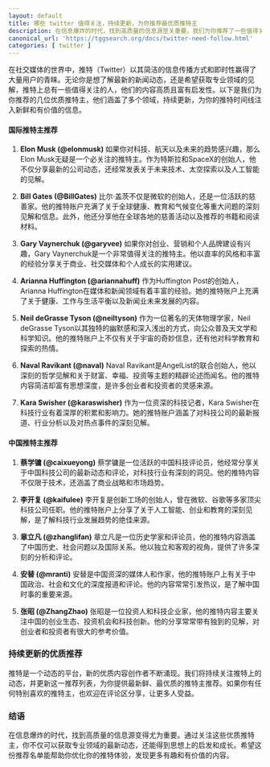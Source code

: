 ```yaml
---
layout: default
title: 哪些 twitter 值得关注，持续更新，为你推荐最优质推特主
description: 在信息爆炸的时代，找到高质量的信息源至关重要。我们为你推荐了一些值得关注的推特主，包括Elon Musk、Bill Gates、李开复和安替等。他们在科技、商业、历史和社会等领域提供了丰富的见解和最新动态。这些优质推特主将为你的推特时间线注入新鲜和有价值的信息。持续更新，发现更多推特上的优质内容。
canonical_url: 'https://tggsearch.org/docs/twitter-need-follow.html'
categories: [ twitter ]
---
```

在社交媒体的世界中，推特（Twitter）以其简洁的信息传播方式和即时性赢得了大量用户的青睐。无论你是想了解最新的新闻动态，还是希望获取专业领域的见解，推特上总有一些值得关注的人，他们的内容高质且富有启发性。以下是我们为你推荐的几位优质推特主，他们涵盖了多个领域，持续更新，为你的推特时间线注入新鲜和有价值的信息。

#### 国际推特主推荐

1. **Elon Musk (@elonmusk)**
   如果你对科技、航天以及未来的趋势感兴趣，那么Elon Musk无疑是一个必关注的推特主。作为特斯拉和SpaceX的创始人，他不仅分享最新的公司动态，还经常发表关于未来技术、太空探索以及人工智能的见解。

2. **Bill Gates (@BillGates)**
   比尔·盖茨不仅是微软的创始人，还是一位活跃的慈善家。他的推特账户充满了关于全球健康、教育和气候变化等重大问题的深刻见解和信息。此外，他还分享他在全球各地的慈善活动以及推荐的书籍和阅读材料。

3. **Gary Vaynerchuk (@garyvee)**
   如果你对创业、营销和个人品牌建设有兴趣，Gary Vaynerchuk是一个非常值得关注的推特主。他以直率的风格和丰富的经验分享关于商业、社交媒体和个人成长的实用建议。

4. **Arianna Huffington (@ariannahuff)**
   作为Huffington Post的创始人，Arianna Huffington在媒体和新闻领域有着丰富的经验。她的推特账户上充满了关于健康、工作与生活平衡以及新闻业未来发展的内容。

5. **Neil deGrasse Tyson (@neiltyson)**
   作为一位著名的天体物理学家，Neil deGrasse Tyson以其独特的幽默感和深入浅出的方式，向公众普及天文学和科学知识。他的推特账户上不仅有关于宇宙的奇妙信息，还有他对科学教育和探索的热情。

6. **Naval Ravikant (@naval)**
   Naval Ravikant是AngelList的联合创始人，他以深刻的哲学见解和关于财富、幸福、投资等主题的精辟论述而闻名。他的推特内容简洁却富有思想深度，是许多创业者和投资者的灵感来源。

7. **Kara Swisher (@karaswisher)**
   作为一位资深的科技记者，Kara Swisher在科技行业有着深厚的积累和影响力。她的推特账户涵盖了对科技公司的最新报道、行业分析以及对热点事件的深刻见解。

#### 中国推特主推荐

1. **蔡学镛 (@caixueyong)**
   蔡学镛是一位活跃的中国科技评论员，他经常分享关于中国科技公司的最新动态和评论，对科技行业有深刻的洞见。他的推特内容不仅限于技术，还涵盖了商业战略和市场趋势。

2. **李开复 (@kaifulee)**
   李开复是创新工场的创始人，曾在微软、谷歌等多家顶尖科技公司任职。他的推特账户上分享了关于人工智能、创业和教育的深刻见解，是了解科技行业发展趋势的绝佳来源。

3. **章立凡 (@zhanglifan)**
   章立凡是一位历史学家和评论员，他的推特内容涵盖了中国历史、社会问题以及国际关系。他以独立和客观的视角，提供了许多深刻的分析和评论。

4. **安替 (@mranti)**
   安替是中国资深的媒体人和作家，他的推特账户上有关于中国政治、社会和文化的深度报道和评论。他的内容常常引发热议，是了解中国时事的重要来源。

5. **张昭 (@ZhangZhao)**
   张昭是一位投资人和科技企业家，他的推特内容主要关注中国的创业生态、投资机会和科技创新。他的分享常常带有独到的见解，对创业者和投资者有很大的参考价值。

### 持续更新的优质推荐

推特是一个动态的平台，新的优质内容创作者不断涌现。我们将持续关注推特上的动态，并更新这一推荐列表，为你提供最新鲜、最优质的推特主推荐。如果你有任何特别喜欢的推特主，也欢迎在评论区分享，让更多人受益。

### 结语

在信息爆炸的时代，找到高质量的信息源变得尤为重要。通过关注这些优质推特主，你不仅可以获取专业领域的最新动态，还能得到思想上的启发和成长。希望这份推荐名单能帮助你优化你的推特体验，发现更多有趣和有价值的内容。